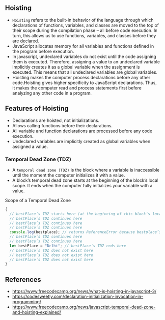 ## Hoisting

- `Hoisting` refers to the built-in behavior of the language through which declarations of functions, variables, and classes are moved to the top of their scope during the compilation phase – all before code execution. In turn, this allows us to use functions, variables, and classes before they are declared.
- JavaScript allocates memory for all variables and functions defined in the program before execution.
- In javascript, undeclared variables do not exist until the code assigning them is executed. Therefore, assigning a value to an undeclared variable implicitly creates it as a global variable when the assignment is executed. This means that all undeclared variables are global variables.
- Hoisting makes the computer process declarations before any other code.Hoisting gives higher specificity to JavaScript declarations. Thus, it makes the computer read and process statements first before analyzing any other code in a program.

## Features of Hoisting
- Declarations are hoisted, not initializations.
- Allows calling functions before their declarations.
- All variable and function declarations are processed before any code execution.
- Undeclared variables are implicitly created as global variables when assigned a value.

### Temporal Dead Zone (TDZ)
- A `temporal dead zone (TDZ)` is the block where a variable is inaccessible until the moment the computer initializes it with a value.
- A block’s temporal dead zone starts at the beginning of the block’s local scope. It ends when the computer fully initializes your variable with a value.

Scope of a Temporal Dead Zone

```js
{
  // bestPlace’s TDZ starts here (at the beginning of this block’s local scope)
  // bestPlace’s TDZ continues here
  // bestPlace’s TDZ continues here
  // bestPlace’s TDZ continues here
  console.log(bestplace); // returns ReferenceError because bestplace’s TDZ continues here
  // bestPlace’s TDZ continues here
  // bestPlace’s TDZ continues here
  let bestPlace = "Delhi"; // bestPlace’s TDZ ends here
  // bestPlace’s TDZ does not exist here
  // bestPlace’s TDZ does not exist here
  // bestPlace’s TDZ does not exist here
}
```

## References
- https://www.freecodecamp.org/news/what-is-hoisting-in-javascript-3/
- https://codesweetly.com/declaration-initialization-invocation-in-programming/
- https://www.freecodecamp.org/news/javascript-temporal-dead-zone-and-hoisting-explained/